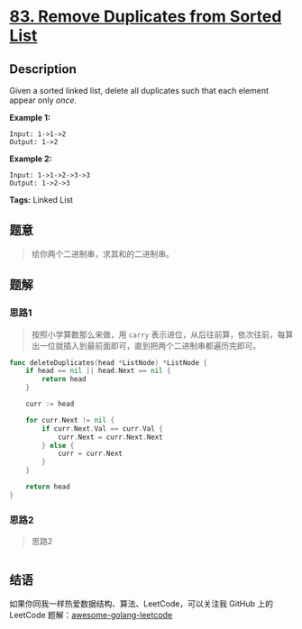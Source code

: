 # [83. Remove Duplicates from Sorted List][title]

## Description

Given a sorted linked list, delete all duplicates such that each element appear only *once*.

**Example 1:**

```
Input: 1->1->2
Output: 1->2
```

**Example 2:**

```
Input: 1->1->2->3->3
Output: 1->2->3
```

**Tags:** Linked List

## 题意
>给你两个二进制串，求其和的二进制串。

## 题解

### 思路1
> 按照小学算数那么来做，用 `carry` 表示进位，从后往前算，依次往前，每算出一位就插入到最前面即可，直到把两个二进制串都遍历完即可。
```go
func deleteDuplicates(head *ListNode) *ListNode {
	if head == nil || head.Next == nil {
		return head
	}

	curr := head

	for curr.Next != nil {
		if curr.Next.Val == curr.Val {
			curr.Next = curr.Next.Next
		} else {
			curr = curr.Next
		}
	}

	return head
}
```

### 思路2
> 思路2
```go

```

## 结语

如果你同我一样热爱数据结构、算法、LeetCode，可以关注我 GitHub 上的 LeetCode 题解：[awesome-golang-leetcode][me]

[title]: https://leetcode.com/problems/remove-duplicates-from-sorted-list/description/
[me]: https://github.com/kylesliu/awesome-golang-leetcode
